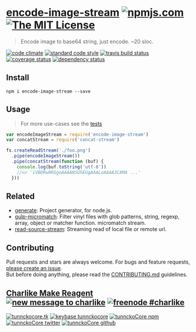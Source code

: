 # [encode-image-stream][author-www-url] [![npmjs.com][npmjs-img]][npmjs-url] [![The MIT License][license-img]][license-url] 

> Encode image to base64 string, just encode. ~20 sloc.

[![code climate][codeclimate-img]][codeclimate-url] [![standard code style][standard-img]][standard-url] [![travis build status][travis-img]][travis-url] [![coverage status][coveralls-img]][coveralls-url] [![dependency status][david-img]][david-url]


## Install
```
npm i encode-image-stream --save
```


## Usage
> For more use-cases see the [tests](./test.js)

```js
var encodeImageStream = require('encode-image-stream')
var concatStream = require('concat-stream')

fs.createReadStream('./foo.png')
  .pipe(encodeImageStream())
  .pipe(concatStream(function (buf) {
    console.log(buf.toString('utf-8'))
    //=> 'iVBORw0KGgoAAAANSUhEUgAAALoAAAA3CAMA ...'
  }))
```


## Related
- [generate](https://github.com/generate/generate): Project generator, for node.js.
- [gulp-micromatch](https://github.com/tunnckocore/gulp-micromatch): Filter vinyl files with glob patterns, string, regexp, array, object or matcher function. micromatch stream.
- [read-source-stream](https://github.com/tunnckocore/read-source-stream): Streaming read of local file or remote url.


## Contributing
Pull requests and stars are always welcome. For bugs and feature requests, [please create an issue](https://github.com/tunnckoCore/encode-image-stream/issues/new).  
But before doing anything, please read the [CONTRIBUTING.md](./CONTRIBUTING.md) guidelines.


## [Charlike Make Reagent](http://j.mp/1stW47C) [![new message to charlike][new-message-img]][new-message-url] [![freenode #charlike][freenode-img]][freenode-url]

[![tunnckocore.tk][author-www-img]][author-www-url] [![keybase tunnckocore][keybase-img]][keybase-url] [![tunnckoCore npm][author-npm-img]][author-npm-url] [![tunnckoCore twitter][author-twitter-img]][author-twitter-url] [![tunnckoCore github][author-github-img]][author-github-url]


[npmjs-url]: https://www.npmjs.com/package/encode-image-stream
[npmjs-img]: https://img.shields.io/npm/v/encode-image-stream.svg?label=encode-image-stream

[license-url]: https://github.com/tunnckoCore/encode-image-stream/blob/master/LICENSE.md
[license-img]: https://img.shields.io/badge/license-MIT-blue.svg


[codeclimate-url]: https://codeclimate.com/github/tunnckoCore/encode-image-stream
[codeclimate-img]: https://img.shields.io/codeclimate/github/tunnckoCore/encode-image-stream.svg

[travis-url]: https://travis-ci.org/tunnckoCore/encode-image-stream
[travis-img]: https://img.shields.io/travis/tunnckoCore/encode-image-stream.svg

[coveralls-url]: https://coveralls.io/r/tunnckoCore/encode-image-stream
[coveralls-img]: https://img.shields.io/coveralls/tunnckoCore/encode-image-stream.svg

[david-url]: https://david-dm.org/tunnckoCore/encode-image-stream
[david-img]: https://img.shields.io/david/tunnckoCore/encode-image-stream.svg

[standard-url]: https://github.com/feross/standard
[standard-img]: https://img.shields.io/badge/code%20style-standard-brightgreen.svg


[author-www-url]: http://www.tunnckocore.tk
[author-www-img]: https://img.shields.io/badge/www-tunnckocore.tk-fe7d37.svg

[keybase-url]: https://keybase.io/tunnckocore
[keybase-img]: https://img.shields.io/badge/keybase-tunnckocore-8a7967.svg

[author-npm-url]: https://www.npmjs.com/~tunnckocore
[author-npm-img]: https://img.shields.io/badge/npm-~tunnckocore-cb3837.svg

[author-twitter-url]: https://twitter.com/tunnckoCore
[author-twitter-img]: https://img.shields.io/badge/twitter-@tunnckoCore-55acee.svg

[author-github-url]: https://github.com/tunnckoCore
[author-github-img]: https://img.shields.io/badge/github-@tunnckoCore-4183c4.svg

[freenode-url]: http://webchat.freenode.net/?channels=charlike
[freenode-img]: https://img.shields.io/badge/freenode-%23charlike-5654a4.svg

[new-message-url]: https://github.com/tunnckoCore/ama
[new-message-img]: https://img.shields.io/badge/ask%20me-anything-green.svg